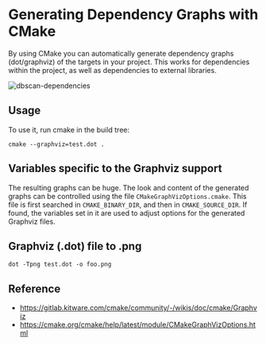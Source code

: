 # Generating Dependency Graphs with CMake
By using CMake you can automatically generate dependency graphs
(dot/graphviz) of the targets in your project. This works for
dependencies within the project, as well as dependencies to external
libraries.

![dbscan-dependencies](https://user-images.githubusercontent.com/35694200/178576867-4a78b269-8abd-46c3-912e-a01bb812713e.png)

## Usage
To use it, run cmake in the build tree:
```
cmake --graphviz=test.dot .
```

## Variables specific to the Graphviz support
The resulting graphs can be huge. The look and content of the generated graphs can be controlled using the file `CMakeGraphVizOptions.cmake`. This file is first searched in `CMAKE_BINARY_DIR`, and then in `CMAKE_SOURCE_DIR`. If found, the variables set in it are used to adjust options for the generated Graphviz files.

## Graphviz (.dot) file to .png
```
dot -Tpng test.dot -o foo.png
```

## Reference
- https://gitlab.kitware.com/cmake/community/-/wikis/doc/cmake/Graphviz
- https://cmake.org/cmake/help/latest/module/CMakeGraphVizOptions.html